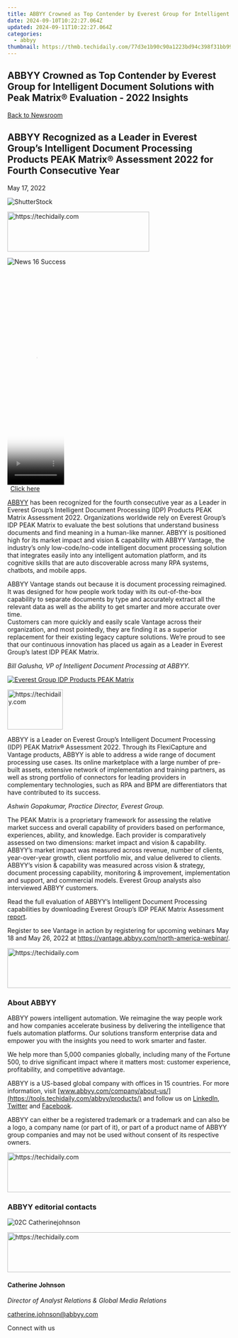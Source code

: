 ```yaml
---
title: ABBYY Crowned as Top Contender by Everest Group for Intelligent Document Solutions with Peak Matrix® Evaluation - 2022 Insights
date: 2024-09-10T10:22:27.064Z
updated: 2024-09-11T10:22:27.064Z
categories:
  - abbyy
thumbnail: https://thmb.techidaily.com/77d3e1b90c90a1223bd94c398f31bb9940ba742ed134b8bf4a5fe9e955fed55f.jpg
---
```


## ABBYY Crowned as Top Contender by Everest Group for Intelligent Document Solutions with Peak Matrix® Evaluation - 2022 Insights

[Back to Newsroom](https://tools.techidaily.com/abbyy/products/)

## ABBYY Recognized as a Leader in Everest Group’s Intelligent Document Processing Products PEAK Matrix® Assessment 2022 for Fourth Consecutive Year

May 17, 2022

![ShutterStock](https://content.abbyy.com/-/media/project/abbyy/abbyy/branchtemplates/shutterstock_1272462163_1296-x-729.jpg?h=729&iar=0&w=1296)





<!-- affiliate ads begin -->
<a href="https://bluettius.sjv.io/c/5597632/2139121/17108" target="_top" id="2139121">
  <img src="//a.impactradius-go.com/display-ad/17108-2139121" border="0" alt="https://techidaily.com" width="320" height="90"/>
</a>
<img height="0" width="0" src="https://bluettius.sjv.io/i/5597632/2139121/17108" style="position:absolute;visibility:hidden;" border="0" />
<!-- affiliate ads end -->




![News 16 Success](https://static4.abbyy.com/abbyycommedia/33671/news-16-success.jpg) 





<!-- affiliate ads begin -->
<span id="1975636">
					<video width="128" height="480" style="cursor:pointer"
           poster="//a.impactradius-go.com/display-clicktoplayimage/1975636.png"
           onclick="if(!this.playClicked){this.play();this.setAttribute('controls',true);this.playClicked=true;}">
	   <source src="//a.impactradius-go.com/display-ad/22993-1975636">
	   <img src="//a.impactradius-go.com/display-clicktoplayimage/1975636.png" style="border: none; height: 100%; width: 100%; object-fit: contain">
	</video>
	<div style="width:80px;text-align:center"><a href="javascript:window.open(decodeURIComponent('https%3A%2F%2Fhomestyler.sjv.io%2Fc%2F5597632%2F1975636%2F22993'), '_blank');void(0);">Click here</a></div>
</span>
<img height="0" width="0" src="https://imp.pxf.io/i/5597632/1975636/22993" style="position:absolute;visibility:hidden;" border="0" />
<!-- affiliate ads end -->




[ABBYY](https://tools.techidaily.com/abbyy/products/) has been recognized for the fourth consecutive year as a Leader in Everest Group’s Intelligent Document Processing (IDP) Products PEAK Matrix Assessment 2022\. Organizations worldwide rely on Everest Group’s IDP PEAK Matrix to evaluate the best solutions that understand business documents and find meaning in a human-like manner. ABBYY is positioned high for its market impact and vision & capability with ABBYY Vantage, the industry’s only low-code/no-code intelligent document processing solution that integrates easily into any intelligent automation platform, and its cognitive skills that are auto discoverable across many RPA systems, chatbots, and mobile apps.

ABBYY Vantage stands out because it is document processing reimagined. It was designed for how people work today with its out-of-the-box capability to separate documents by type and accurately extract all the relevant data as well as the ability to get smarter and more accurate over time.   
Customers can more quickly and easily scale Vantage across their organization, and most pointedly, they are finding it as a superior replacement for their existing legacy capture solutions. We’re proud to see that our continuous innovation has placed us again as a Leader in Everest Group’s latest IDP PEAK Matrix.

_Bill Galusha, VP of Intelligent Document Processing at ABBYY._

[![Everest Group IDP Products PEAK Matrix](https://static1.abbyy.com/abbyycommedia/35705/intelligent-document-processing-everestgroup-peakmatrix-2022.jpg?width=950)](https://www.abbyy.com/media/35705/intelligent-document-processing-everestgroup-peakmatrix-2022.jpg)





<!-- affiliate ads begin -->
<a href="https://25home.pxf.io/c/5597632/2123468/16836" target="_top" id="2123468">
  <img src="//a.impactradius-go.com/display-ad/16836-2123468" border="0" alt="https://techidaily.com" width="125" height="90"/>
</a>
<img height="0" width="0" src="https://25home.pxf.io/i/5597632/2123468/16836" style="position:absolute;visibility:hidden;" border="0" />
<!-- affiliate ads end -->




ABBYY is a Leader on Everest Group’s Intelligent Document Processing (IDP) PEAK Matrix® Assessment 2022\. Through its FlexiCapture and Vantage products, ABBYY is able to address a wide range of document processing use cases. Its online marketplace with a large number of pre-built assets, extensive network of implementation and training partners, as well as strong portfolio of connectors for leading providers in complementary technologies, such as RPA and BPM are differentiators that have contributed to its success.

_Ashwin Gopakumar, Practice Director, Everest Group._

The PEAK Matrix is a proprietary framework for assessing the relative market success and overall capability of providers based on performance, experiences, ability, and knowledge. Each provider is comparatively assessed on two dimensions: market impact and vision & capability. ABBYY’s market impact was measured across revenue, number of clients, year-over-year growth, client portfolio mix, and value delivered to clients. ABBYY’s vision & capability was measured across vision & strategy, document processing capability, monitoring & improvement, implementation and support, and commercial models. Everest Group analysts also interviewed ABBYY customers.

Read the full evaluation of ABBYY’s Intelligent Document Processing capabilities by downloading Everest Group’s IDP PEAK Matrix Assessment [report](https://tools.techidaily.com/abbyy/products/).

Register to see Vantage in action by registering for upcoming webinars May 18 and May 26, 2022 at <https://vantage.abbyy.com/north-america-webinar/>.





<!-- affiliate ads begin -->
<a href="https://appsumo.8odi.net/c/5597632/2137411/7443" target="_top" id="2137411">
  <img src="//a.impactradius-go.com/display-ad/7443-2137411" border="0" alt="https://techidaily.com" width="600" height="90"/>
</a>
<img height="0" width="0" src="https://appsumo.8odi.net/i/5597632/2137411/7443" style="position:absolute;visibility:hidden;" border="0" />
<!-- affiliate ads end -->




### About ABBYY

ABBYY powers intelligent automation. We reimagine the way people work and how companies accelerate business by delivering the intelligence that fuels automation platforms. Our solutions transform enterprise data and empower you with the insights you need to work smarter and faster. 

We help more than 5,000 companies globally, including many of the Fortune 500, to drive significant impact where it matters most: customer experience, profitability, and competitive advantage.

ABBYY is a US-based global company with offices in 15 countries. For more information, visit [www.abbyy.com/company/about-us/](https://tools.techidaily.com/abbyy/products/) and follow us on [LinkedIn](https://www.linkedin.com/company/abbyy), [Twitter](https://twitter.com/ABBYY%5FSoftware) and [Facebook](https://www.facebook.com/ABBYYsoft).

ABBYY can either be a registered trademark or a trademark and can also be a logo, a company name (or part of it), or part of a product name of ABBYY group companies and may not be used without consent of its respective owners.





<!-- affiliate ads begin -->
<a href="https://appsumo.8odi.net/c/5597632/2129738/7443" target="_top" id="2129738">
  <img src="//a.impactradius-go.com/display-ad/7443-2129738" border="0" alt="https://techidaily.com" width="728" height="90"/>
</a>
<img height="0" width="0" src="https://appsumo.8odi.net/i/5597632/2129738/7443" style="position:absolute;visibility:hidden;" border="0" />
<!-- affiliate ads end -->




### ABBYY editorial contacts

![02C Catherinejohnson](https://static1.abbyy.com/abbyycommedia/23661/02c-catherinejohnson.png)





<!-- affiliate ads begin -->
<a href="https://ephamedtechinc.pxf.io/c/5597632/2130533/26400" target="_top" id="2130533">
  <img src="//a.impactradius-go.com/display-ad/26400-2130533" border="0" alt="https://techidaily.com" width="728" height="90"/>
</a>
<img height="0" width="0" src="https://ephamedtechinc.pxf.io/i/5597632/2130533/26400" style="position:absolute;visibility:hidden;" border="0" />
<!-- affiliate ads end -->




#### Catherine Johnson

_Director of Analyst Relations & Global Media Relations_

[catherine.johnson@abbyy.com](https://tools.techidaily.com/abbyy/products/)

  
Connect with us

<ins class="adsbygoogle"
     style="display:block"
     data-ad-format="autorelaxed"
     data-ad-client="ca-pub-7571918770474297"
     data-ad-slot="1223367746"></ins>



<ins class="adsbygoogle"
     style="display:block"
     data-ad-client="ca-pub-7571918770474297"
     data-ad-slot="8358498916"
     data-ad-format="auto"
     data-full-width-responsive="true"></ins>


